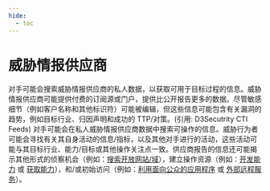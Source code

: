 ```yaml
---
hide:
  - toc
---
```


# 威胁情报供应商

对手可能会搜索威胁情报供应商的私人数据，以获取可用于目标过程的信息。威胁情报供应商可能提供付费的订阅源或门户，提供比公开报告更多的数据。尽管敏感细节（例如客户名称和其他标识符）可能被编辑，但这些信息可能包含有关漏洞的趋势，例如目标行业、归因声明和成功的 TTP/对策。(引用: D3Secutrity CTI Feeds)  对手可能会在私人威胁情报供应商数据中搜索可操作的信息。威胁行为者可能会寻找有关其自身活动的信息/指标，以及其他对手进行的活动，这些活动可能与其目标行业、能力/目标或其他操作关注点一致。供应商报告的信息还可能揭示其他形式的侦察机会（例如：[搜索开放网站/域](https://attack.mitre.org/techniques/T1593)），建立操作资源（例如：[开发能力](https://attack.mitre.org/techniques/T1587) 或 [获取能力](https://attack.mitre.org/techniques/T1588)），和/或初始访问（例如：[利用面向公众的应用程序](https://attack.mitre.org/techniques/T1190) 或 [外部远程服务](https://attack.mitre.org/techniques/T1133)）。
